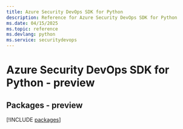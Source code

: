 ```yaml
---
title: Azure Security DevOps SDK for Python
description: Reference for Azure Security DevOps SDK for Python
ms.date: 04/15/2025
ms.topic: reference
ms.devlang: python
ms.service: securitydevops
---
```

# Azure Security DevOps SDK for Python - preview
## Packages - preview
[!INCLUDE [packages](security-devops-index.md)]